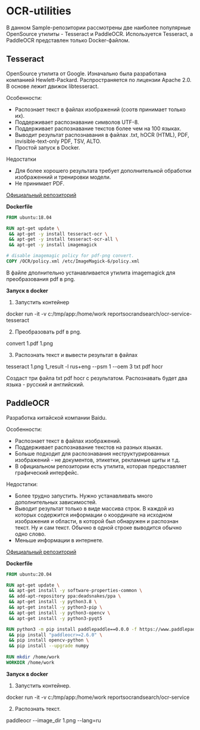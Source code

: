 # OCR-utilities
В данном Sample-репозитории рассмотрены две наиболее популярные OpenSource утилиты - Tesseract и PaddleOCR. Используется Tesseract, а PaddleOCR представлен только Docker-файлом.

## Tesseract

OpenSource утилита от Google. Изначально была разработана компанией Hewlett-Packard. Распространяется по лицензии Apache 2.0. В основе лежит движок libtesseract.

Особенности:

- Распознает текст в файлах изображений (соотв принимает только их).
- Поддерживает распознавание символов UTF-8.
- Поддерживает распознавание текстов более чем на 100 языках.
- Выводит результат распознавания в файлах .txt, hOCR (HTML), PDF, invisible-text-only PDF, TSV, ALTO.
- Простой запуск в Docker.

Недостатки

- Для более хорошего результата требует дополнительной обработки изображенний и тренировки модели.
- Не принимает PDF.

[Официальный репозиторий](https://github.com/tesseract-ocr/tesseract) 

**Dockerfile**

```dockerfile
FROM ubuntu:18.04

RUN apt-get update \
 && apt-get -y install tesseract-ocr \
 && apt-get -y install tesseract-ocr-all \
 && apt-get -y install imagemagick

# disable imagemagic policy for pdf-png convert.
COPY /OCR/policy.xml /etc/ImageMagick-6/policy.xml
```

В файле дполнительно устанавливается утилита imagemagick для преобразования pdf в png.

**Запуск в docker**

1) Запустить контейнер

docker run -it -v c:/tmp/app:/home/work reportsocrandsearch/ocr-service-tesseract

2) Преобразовать pdf в png.

convert 1.pdf 1.png

3) Распознать текст и вывести результат в файлах

tesseract 1.png 1_result -l rus+eng --psm 1 --oem 3 txt pdf hocr

Создаст три файла txt pdf hocr с результатом. Распознавать будет два языка  - русский и английский.

## PaddleOCR

Разработка китайской компании Baidu.

Особенности:

- Распознает текст в файлах изображений.
- Поддерживает распознавание текстов на разных языках.
- Больше подходит для распознавания неструктурированных изображений - не документов, этикетки, рекламные щиты и т.д.
- В официальном репозитории есть утилита, которая предоставляет графический интерфейс.

Недостатки:

- Более трудно запустить. Нужно устанавливать много дополнительных зависимостей.
- Выводит результат только в виде массива строк. В каждой из которых содержится информации о координате на исходном изображения и области, в которой был обнаружен и распознан текст. Ну и сам текст. Обычно в одной строке выводится обычно одно слово.
- Меньше информации в интернете.

[Официальный репозиторий](https://github.com/PaddlePaddle/PaddleOCR)

**Dockerfile**

```dockerfile
FROM ubuntu:20.04

RUN apt-get update \
 && apt-get install -y software-properties-common \
 && add-apt-repository ppa:deadsnakes/ppa \
 && apt-get install -y python3.8 \
 && apt-get install -y python3-pip \
 && apt-get install -y python3-opencv \
 && apt-get install -y python3-pyqt5

RUN python3 -m pip install paddlepaddle==0.0.0 -f https://www.paddlepaddle.org.cn/whl/linux/cpu-mkl/develop.html \
 && pip install "paddleocr>=2.6.0" \
 && pip install opencv-python \
 && pip install --upgrade numpy
 
RUN mkdir /home/work
WORKDIR /home/work
```

**Запуск в docker**

1) Запустить контейнер.

docker run -it -v c:/tmp/app:/home/work reportsocrandsearch/ocr-service

2) Распознать текст.

paddleocr --image_dir 1.png --lang=ru